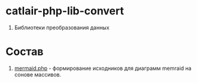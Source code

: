 # catlair-php-lib-convert

1. Библиотеки преобразования данных

# Состав

1. [mermaid.php](mermaid.php) - формирование исходников для диаграмм memraid на 
сонове массивов.
